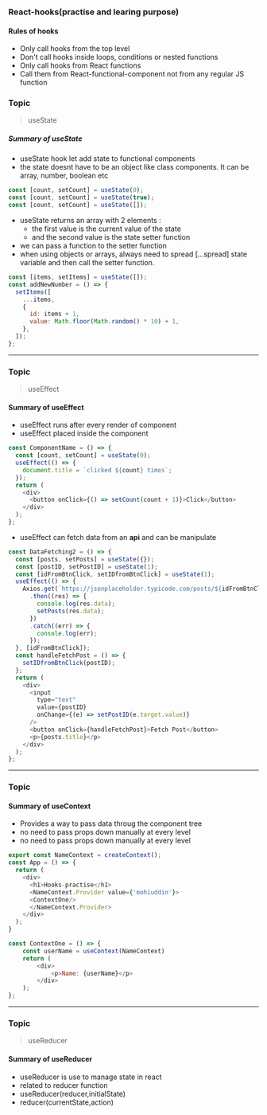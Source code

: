 ### React-hooks(practise and learing purpose)

#### Rules of hooks

- Only call hooks from the top level
- Don't call hooks inside loops, conditions or nested functions
- Only call hooks from React functions
- Call them from React-functional-component not from any regular JS function

### Topic

> useState

##### Summary of useState

- useState hook let add state to functional components
- the state doesnt have to be an object like class components. It can be array, number, boolean etc

```js
const [count, setCount] = useState(0);
const [count, setCount] = useState(true);
const [count, setCount] = useState([]);
```

- useState returns an array with 2 elements :
  - the first value is the current value of the state
  - and the second value is the state setter function
- we can pass a function to the setter function
- when using objects or arrays, always need to spread [...spread] state variable and then call the setter function.

```js
const [items, setItems] = useState([]);
const addNewNumber = () => {
  setItems([
    ...items,
    {
      id: items + 1,
      value: Math.floor(Math.random() * 10) + 1,
    },
  ]);
};
```

---

### Topic

> useEffect

#### Summary of useEffect

- useEffect runs after every render of component
- useEffect placed inside the component

```js
const ComponentName = () => {
  const [count, setCount] = useState(0);
  useEffect(() => {
    document.title = `clicked ${count} times`;
  });
  return (
    <div>
      <button onClick={() => setCount(count + 1)}>Click</button>
    </div>
  );
};
```

- useEffect can fetch data from an **api** and can be manipulate

```js
const DataFetching2 = () => {
  const [posts, setPosts] = useState({});
  const [postID, setPostID] = useState(1);
  const [idFromBtnClick, setIDfromBtnClick] = useState(1);
  useEffect(() => {
    Axios.get(`https://jsonplaceholder.typicode.com/posts/${idFromBtnClick}`)
      .then((res) => {
        console.log(res.data);
        setPosts(res.data);
      })
      .catch((err) => {
        console.log(err);
      });
  }, [idFromBtnClick]);
  const handleFetchPost = () => {
    setIDfromBtnClick(postID);
  };
  return (
    <div>
      <input
        type="text"
        value={postID}
        onChange={(e) => setPostID(e.target.value)}
      />
      <button onClick={handleFetchPost}>Fetch Post</button>
      <p>{posts.title}</p>
    </div>
  );
};
```
----

### Topic 

#### Summary of useContext

- Provides a way to pass data throug the component tree
- no need to pass props down manually at every level
- no need to pass props down manually at every level

```js
export const NameContext = createContext();
const App = () => {
  return (
    <div>
      <h1>Hooks-practise</h1>
      <NameContext.Provider value={'mohiuddin'}>
      <ContextOne/>
      </NameContext.Provider>
    </div>
  );
}
```
```js
const ContextOne = () => {
    const userName = useContext(NameContext)
    return (
        <div>
            <p>Name: {userName}</p>
        </div>
    );
};
```
----

### Topic 

> useReducer
#### Summary of useReducer

- useReducer is use to manage state in react
- related to reducer function
- useReducer(reducer,initialState)
- reducer(currentState,action)